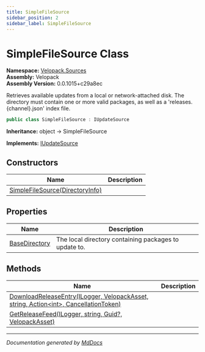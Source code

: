 ```yaml
---
title: SimpleFileSource
sidebar_position: 2
sidebar_label: SimpleFileSource
---
```

<!--  
  <auto-generated>   
    The contents of this file were generated by a tool.  
    Changes to this file may be list if the file is regenerated  
  </auto-generated>   
-->

# SimpleFileSource Class

**Namespace:** [Velopack.Sources](../index.md)  
**Assembly:** Velopack  
**Assembly Version:** 0.0.1015+c29a8ec

Retrieves available updates from a local or network\-attached disk. The directory must contain one or more valid packages, as well as a 'releases.{channel}.json' index file.

```csharp
public class SimpleFileSource : IUpdateSource
```

**Inheritance:** object → SimpleFileSource

**Implements:** [IUpdateSource](../IUpdateSource/index.md)

## Constructors

| Name                                                     | Description |
| -------------------------------------------------------- | ----------- |
| [SimpleFileSource(DirectoryInfo)](constructors/index.md) |             |

## Properties

| Name                                         | Description                                             |
| -------------------------------------------- | ------------------------------------------------------- |
| [BaseDirectory](properties/BaseDirectory.md) |  The local directory containing packages to update to.  |

## Methods

| Name                                                                                                                      | Description |
| ------------------------------------------------------------------------------------------------------------------------- | ----------- |
| [DownloadReleaseEntry(ILogger, VelopackAsset, string, Action\<int\>, CancellationToken)](methods/DownloadReleaseEntry.md) |             |
| [GetReleaseFeed(ILogger, string, Guid?, VelopackAsset)](methods/GetReleaseFeed.md)                                        |             |

___

*Documentation generated by [MdDocs](https://github.com/ap0llo/mddocs)*
